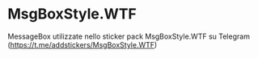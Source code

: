 # MsgBoxStyle.WTF
MessageBox utilizzate nello sticker pack MsgBoxStyle.WTF su Telegram (https://t.me/addstickers/MsgBoxStyle.WTF)
